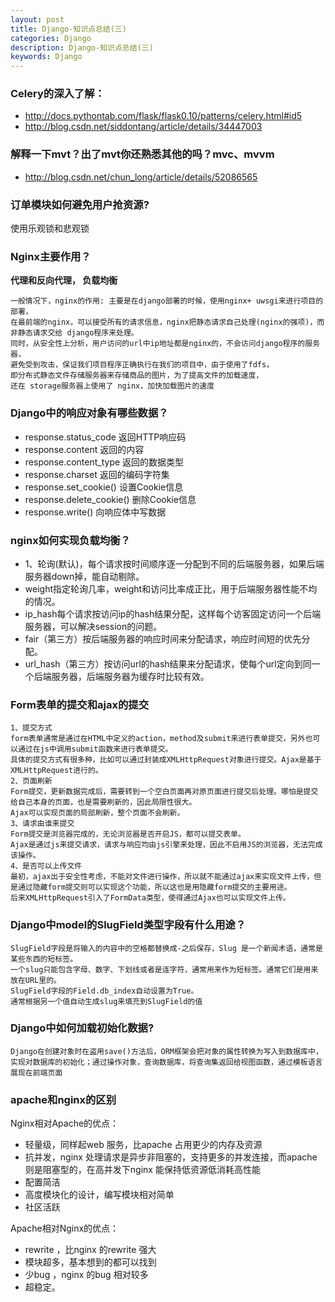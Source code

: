 ```yaml
---
layout: post
title: Django-知识点总结(三)
categories: Django
description: Django-知识点总结(三)
keywords: Django
---
```


### Celery的深入了解：

- http://docs.pythontab.com/flask/flask0.10/patterns/celery.html#id5   
- http://blog.csdn.net/siddontang/article/details/34447003

### 解释一下mvt？出了mvt你还熟悉其他的吗？mvc、mvvm

- http://blog.csdn.net/chun_long/article/details/52086565

### 订单模块如何避免用户抢资源?

使用乐观锁和悲观锁

### Nginx主要作用？

**代理和反向代理， 负载均衡**
```
一般情况下，nginx的作用: 主要是在django部署的时候，使用nginx+ uwsgi来进行项目的部署，
在最前端的nginx，可以接受所有的请求信息，nginx把静态请求自己处理(nginx的强项)，而非静态请求交给 django程序来处理。
同时，从安全性上分析，用户访问的url中ip地址都是nginx的，不会访问django程序的服务器，
避免受到攻击，保证我们项目程序正确执行在我们的项目中，由于使用了fdfs，
即分布式静态文件存储服务器来存储商品的图片，为了提高文件的加载速度，
还在 storage服务器上使用了 nginx，加快加载图片的速度
```

### Django中的响应对象有哪些数据？

- response.status_code  返回HTTP响应码
- response.content  返回的内容
- response.content_type  返回的数据类型
- response.charset  返回的编码字符集
- response.set_cookie()  设置Cookie信息
- response.delete_cookie() 删除Cookie信息
- response.write() 向响应体中写数据

### nginx如何实现负载均衡？

- 1、轮询(默认)，每个请求按时间顺序逐一分配到不同的后端服务器，如果后端服务器down掉，能自动剔除。
- weight指定轮询几率，weight和访问比率成正比，用于后端服务器性能不均的情况。
- ip_hash每个请求按访问ip的hash结果分配，这样每个访客固定访问一个后端服务器，可以解决session的问题。
- fair（第三方）按后端服务器的响应时间来分配请求，响应时间短的优先分配。
- url_hash（第三方）按访问url的hash结果来分配请求，使每个url定向到同一个后端服务器，后端服务器为缓存时比较有效。

### Form表单的提交和ajax的提交
```
1、提交方式
form表单通常是通过在HTML中定义的action，method及submit来进行表单提交，另外也可以通过在js中调用submit函数来进行表单提交。
具体的提交方式有很多种，比如可以通过封装成XMLHttpRequest对象进行提交。Ajax是基于XMLHttpRequest进行的。
2、页面刷新
Form提交，更新数据完成后，需要转到一个空白页面再对原页面进行提交后处理。哪怕是提交给自己本身的页面，也是需要刷新的，因此局限性很大。
Ajax可以实现页面的局部刷新，整个页面不会刷新。
3、请求由谁来提交
Form提交是浏览器完成的，无论浏览器是否开启JS，都可以提交表单。
Ajax是通过js来提交请求，请求与响应均由js引擎来处理，因此不启用JS的浏览器，无法完成该操作。
4、是否可以上传文件
最初，ajax出于安全性考虑，不能对文件进行操作，所以就不能通过ajax来实现文件上传，但是通过隐藏form提交则可以实现这个功能，所以这也是用隐藏form提交的主要用途。
后来XMLHttpRequest引入了FormData类型，使得通过Ajax也可以实现文件上传。
```

### Django中model的SlugField类型字段有什么用途？
```
SlugField字段是将输入的内容中的空格都替换成-之后保存，Slug 是一个新闻术语，通常是某些东西的短标签。
一个slug只能包含字母、数字、下划线或者是连字符，通常用来作为短标签。通常它们是用来放在URL里的。
SlugField字段的Field.db_index自动设置为True。
通常根据另一个值自动生成slug来填充到SlugField的值
```

### Django中如何加载初始化数据?
```
Django在创建对象时在盗用save()方法后，ORM框架会把对象的属性转换为写入到数据库中，
实现对数据库的初始化；通过操作对象，查询数据库，将查询集返回给视图函数，通过模板语言展现在前端页面
```

### apache和nginx的区别

Nginx相对Apache的优点：

- 轻量级，同样起web 服务，比apache 占用更少的内存及资源
- 抗并发，nginx 处理请求是异步非阻塞的，支持更多的并发连接，而apache 则是阻塞型的，在高并发下nginx 能保持低资源低消耗高性能
- 配置简洁
- 高度模块化的设计，编写模块相对简单
- 社区活跃

Apache相对Nginx的优点：

- rewrite ，比nginx 的rewrite 强大
- 模块超多，基本想到的都可以找到
- 少bug ，nginx 的bug 相对较多
- 超稳定。